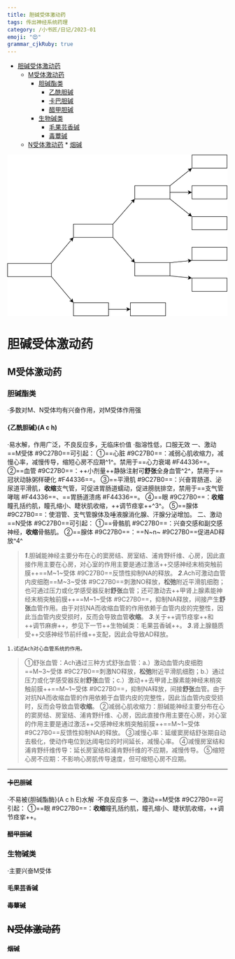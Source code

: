 ```yaml
---
title: 胆碱受体激动药
tags: 传出神经系统药理
category: /小书匠/日记/2023-01
emoji: "😍"
grammar_cjkRuby: true
---
```



* [胆碱受体激动药](#胆碱受体激动药)
	* [M受体激动药](#m受体激动药)
		* [胆碱酯类](#胆碱酯类)
			* [乙酰胆碱](#乙酰胆碱)
			* [卡巴胆碱](#卡巴胆碱)
			* [醋甲胆碱](#醋甲胆碱)
		* [生物碱类](#生物碱类)
			* [毛果芸香碱](#毛果芸香碱)
			* [毒蕈碱](#毒蕈碱)
	* [N受体激动药](#n受体激动药)
			* [烟碱](#烟碱)

![胆碱受体激动药](./attachments/1673682565239.drawio.svg)
# 胆碱受体激动药
## M受体激动药
### 胆碱酯类
·多数对M、N受体均有兴奋作用，对M受体作用强
#### {乙酰胆碱}(A c h)
·易水解，作用广泛，不良反应多，无临床价值
·脂溶性低，口服无效
一、激动==M受体 #9C27B0==可引起：
①==心脏 #9C27B0==：减弱心肌收缩力，减慢心率，减慢传导，缩短心房不应期^1^。禁用于==心力衰竭 #F44336==。
②==血管 #9C27B0==：++小剂量++静脉注射可**舒张**全身血管^2^，禁用于==冠状动脉粥样硬化 #F44336==。
③==平滑肌 #9C27B0==：兴奋胃肠道、泌尿道平滑肌，**收缩**支气管，可促进胃肠道蠕动，促进膀胱排空，禁用于==支气管哮喘 #F44336==、==胃肠道溃疡 #F44336==。
④==眼 #9C27B0==：**收缩**瞳孔括约肌，瞳孔缩小、睫状肌收缩，++调节痉挛++^3^。
⑤==腺体 #9C27B0==：使泪管、支气管腺体及唾液腺消化腺、汗腺分泌增加。
二、激动==N受体 #9C27B0==可引起：
①==骨骼肌 #9C27B0==：兴奋交感和副交感神经，**收缩**骨骼肌。
②==腺体 #9C27B0==：==N~n~ #9C27B0==促进AD释放^4^
>***1***.胆碱能神经主要分布在心的窦房结、房室结、浦肯野纤维、心房，因此直接作用主要在心房，对心室的作用主要是通过激活++交感神经末梢突触前膜++==M~1~受体 #9C27B0==反馈性抑制NA的释放。
>***2***.Ach可激动血管内皮细胞==M~3~受体 #9C27B0==刺激NO释放，**松弛**附近平滑肌细胞；也可通过压力或化学感受器反射**舒张**血管；还可激动去++甲肾上腺素能神经末梢突触前膜++==M~1~受体 #9C27B0==，抑制NA释放，间接产生**舒张**血管作用。由于对抗NA而收缩血管的作用依赖于血管内皮的完整性，因此当血管内皮受损时，反而会导致血管**收缩**。
>***3***.关于++调节痉挛++和++调节麻痹++，参见下一节++生物碱类：毛果芸香碱++。
>***3***.肾上腺髓质受++交感神经节前纤维++支配，因此会导致AD释放。

`1.试述Ach对心血管系统的作用。`
>①舒张血管：Ach通过三种方式舒张血管：a.）激动血管内皮细胞==M~3~受体 #9C27B0==刺激NO释放，**松弛**附近平滑肌细胞；b.）通过压力或化学感受器反射**舒张**血管；c.）激动++去甲肾上腺素能神经末梢突触前膜++==M~1~受体 #9C27B0==，抑制NA释放，间接**舒张**血管。由于对抗NA而收缩血管的作用依赖于血管内皮的完整性，因此当血管内皮受损时，反而会导致血管**收缩**。
>②减弱心肌收缩力：胆碱能神经主要分布在心的窦房结、房室结、浦肯野纤维、心房，因此直接作用主要在心房，对心室的作用主要是通过激活++交感神经末梢突触前膜++==M~1~受体 #9C27B0==反馈性抑制NA的释放。
>③减慢心率：延缓窦房结舒张期自动去极化，使动作电位到达阈电位的时间延长，减慢心率。
>④减慢房室结和浦肯野纤维传导：延长房室结和浦肯野纤维的不应期，减慢传导。
>⑤缩短心房不应期：不影响心房肌传导速度，但可缩短心房不应期。
***
#### ~~卡巴胆碱~~
·不易被{胆碱酯酶}(A c h E)水解
·不良反应多
一、激动==M受体 #9C27B0==可引起：
①==眼 #9C27B0==：**收缩**瞳孔括约肌，瞳孔缩小、睫状肌收缩，++调节痉挛++。
#### ~~醋甲胆碱~~
### 生物碱类
·主要兴奋M受体
#### 毛果芸香碱
#### ~~毒蕈碱~~
## ~~N受体激动药~~
#### ~~烟碱~~